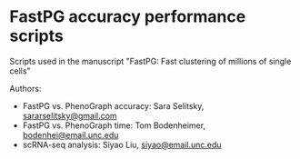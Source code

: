 # FastPG accuracy performance scripts
Scripts used in the manuscript "FastPG: Fast clustering of millions of single cells"

Authors:
- FastPG vs. PhenoGraph accuracy: Sara Selitsky, sararselitsky@gmail.com
- FastPG vs. PhenoGraph time: Tom Bodenheimer, bodenhei@email.unc.edu
- scRNA-seq analysis: Siyao Liu, siyao@email.unc.edu

